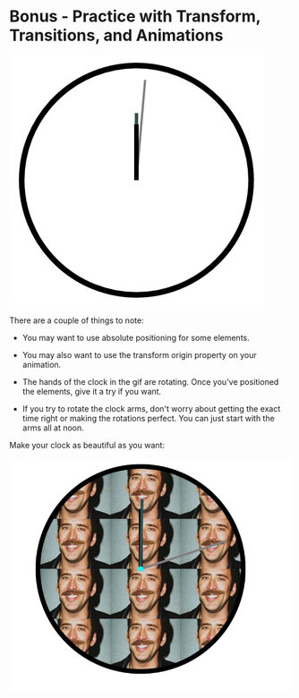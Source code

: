 # Bonus - Practice with Transform, Transitions, and Animations

![clock](clock.gif)

There are a couple of things to note:

- You may want to use absolute positioning for some elements.

- You may also want to use the transform origin property on your animation.

- The hands of the clock in the gif are rotating. Once you've positioned the elements, give it a try if you want.

- If you try to rotate the clock arms, don't worry about getting the exact time right or making the rotations perfect. You can just start with the arms all at noon.

Make your clock as beautiful as you want:

![Nicholas Cage Clock](nicCageClock.PNG)
